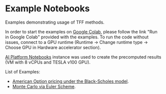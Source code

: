 # Example Notebooks

Examples demonstrating usage of TFF methods.


In order to start the examples on [Google Colab](https://colab.research.google.com), please follow the link "Run in Google Colab" provided with the examples. To run the code without
issues, connect to a GPU runtime (Runtime -> Change runtime type -> Choose
GPU in Hardware accelerator section).

[AI Platform Notebooks](https://cloud.google.com/ai-platform-notebooks/) instance
was used to create the precomputed results (VM with 8 vCPUs and TESLA v100 GPU).

List of Examples:

  *   [American Option pricing under the Black-Scholes model](https://colab.research.google.com/github/google/tf-quant-finance/blob/master/tf_quant_finance/examples/jupyter_notebooks/American_Option_Black_Scholes.ipynb).
  *   [Monte Carlo via Euler Scheme](https://colab.research.google.com/github/google/tf-quant-finance/blob/master/tf_quant_finance/examples/jupyter_notebooks/Monte_Carlo_Euler_Scheme.ipynb).


